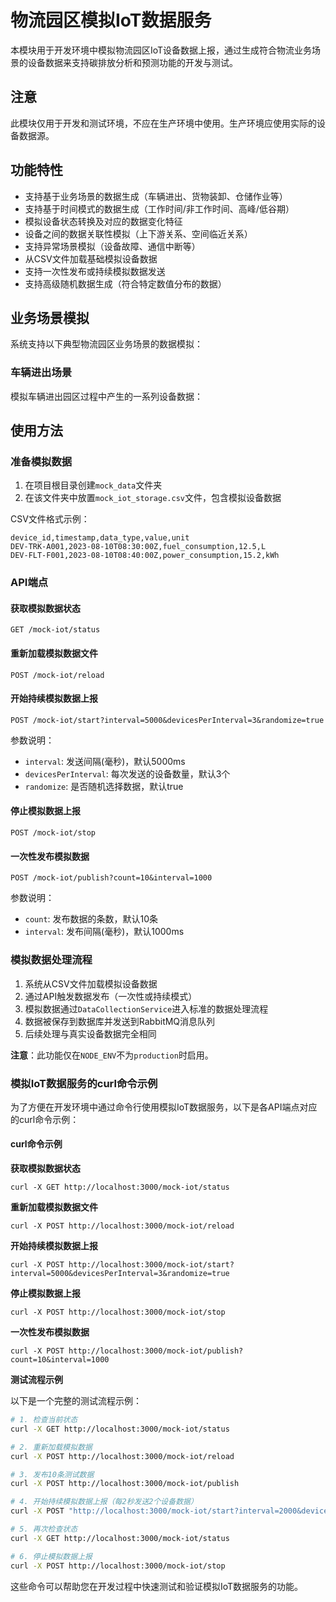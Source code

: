 # 物流园区模拟IoT数据服务

本模块用于开发环境中模拟物流园区IoT设备数据上报，通过生成符合物流业务场景的设备数据来支持碳排放分析和预测功能的开发与测试。

## 注意

此模块仅用于开发和测试环境，不应在生产环境中使用。生产环境应使用实际的设备数据源。

## 功能特性

- 支持基于业务场景的数据生成（车辆进出、货物装卸、仓储作业等）
- 支持基于时间模式的数据生成（工作时间/非工作时间、高峰/低谷期）
- 模拟设备状态转换及对应的数据变化特征
- 设备之间的数据关联性模拟（上下游关系、空间临近关系）
- 支持异常场景模拟（设备故障、通信中断等）
- 从CSV文件加载基础模拟设备数据
- 支持一次性发布或持续模拟数据发送
- 支持高级随机数据生成（符合特定数值分布的数据）

## 业务场景模拟

系统支持以下典型物流园区业务场景的数据模拟：

### 车辆进出场景
模拟车辆进出园区过程中产生的一系列设备数据：

## 使用方法

### 准备模拟数据

1. 在项目根目录创建`mock_data`文件夹
2. 在该文件夹中放置`mock_iot_storage.csv`文件，包含模拟设备数据

CSV文件格式示例：

```csv
device_id,timestamp,data_type,value,unit
DEV-TRK-A001,2023-08-10T08:30:00Z,fuel_consumption,12.5,L
DEV-FLT-F001,2023-08-10T08:40:00Z,power_consumption,15.2,kWh
```


### API端点

#### 获取模拟数据状态
```
GET /mock-iot/status
```

#### 重新加载模拟数据文件
```
POST /mock-iot/reload
```

#### 开始持续模拟数据上报
```
POST /mock-iot/start?interval=5000&devicesPerInterval=3&randomize=true
```

参数说明：
- `interval`: 发送间隔(毫秒)，默认5000ms
- `devicesPerInterval`: 每次发送的设备数量，默认3个
- `randomize`: 是否随机选择数据，默认true

#### 停止模拟数据上报
```
POST /mock-iot/stop
```

#### 一次性发布模拟数据
```
POST /mock-iot/publish?count=10&interval=1000
```

参数说明：
- `count`: 发布数据的条数，默认10条
- `interval`: 发布间隔(毫秒)，默认1000ms

### 模拟数据处理流程

1. 系统从CSV文件加载模拟设备数据
2. 通过API触发数据发布（一次性或持续模式）
3. 模拟数据通过`DataCollectionService`进入标准的数据处理流程
4. 数据被保存到数据库并发送到RabbitMQ消息队列
5. 后续处理与真实设备数据完全相同

**注意**：此功能仅在`NODE_ENV`不为`production`时启用。

### 模拟IoT数据服务的curl命令示例
为了方便在开发环境中通过命令行使用模拟IoT数据服务，以下是各API端点对应的curl命令示例：

#### curl命令示例
**获取模拟数据状态**
```
curl -X GET http://localhost:3000/mock-iot/status
```

**重新加载模拟数据文件**
```
curl -X POST http://localhost:3000/mock-iot/reload
```

**开始持续模拟数据上报**
```
curl -X POST http://localhost:3000/mock-iot/start?interval=5000&devicesPerInterval=3&randomize=true
```

**停止模拟数据上报**
```
curl -X POST http://localhost:3000/mock-iot/stop
```

**一次性发布模拟数据**
```
curl -X POST http://localhost:3000/mock-iot/publish?count=10&interval=1000
```

**测试流程示例**

以下是一个完整的测试流程示例：

```bash
# 1. 检查当前状态
curl -X GET http://localhost:3000/mock-iot/status

# 2. 重新加载模拟数据
curl -X POST http://localhost:3000/mock-iot/reload

# 3. 发布10条测试数据
curl -X POST http://localhost:3000/mock-iot/publish

# 4. 开始持续模拟数据上报（每2秒发送2个设备数据）
curl -X POST "http://localhost:3000/mock-iot/start?interval=2000&devicesPerInterval=2"

# 5. 再次检查状态
curl -X GET http://localhost:3000/mock-iot/status

# 6. 停止模拟数据上报
curl -X POST http://localhost:3000/mock-iot/stop
```

这些命令可以帮助您在开发过程中快速测试和验证模拟IoT数据服务的功能。

